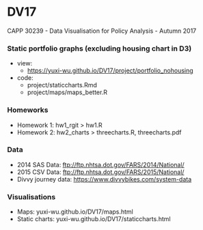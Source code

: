 # DV17
CAPP 30239 - Data Visualisation for Policy Analysis - Autumn 2017

### Static portfolio graphs (excluding housing chart in D3)
- view:
  - https://yuxi-wu.github.io/DV17/project/portfolio_nohousing
- code: 
  - project/staticcharts.Rmd
  - project/maps/maps_better.R

### Homeworks
- Homework 1: hw1_rgit > hw1.R
- Homework 2: hw2_charts > threecharts.R, threecharts.pdf

### Data
- 2014 SAS Data: ftp://ftp.nhtsa.dot.gov/FARS/2014/National/
- 2015 CSV Data: ftp://ftp.nhtsa.dot.gov/FARS/2015/National/
- Divvy journey data: https://www.divvybikes.com/system-data

### Visualisations
- Maps: yuxi-wu.github.io/DV17/maps.html
- Static charts: yuxi-wu.github.io/DV17/staticcharts.html

